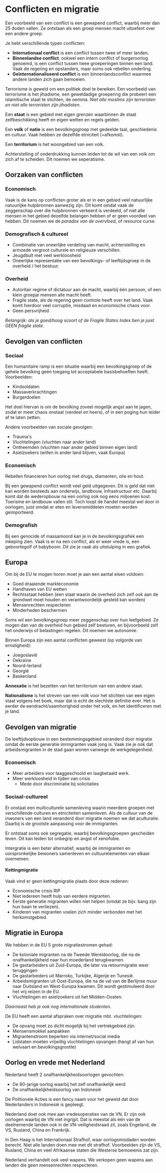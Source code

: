 # Conflicten en migratie

Een voorbeeld van een conflict is een gewapend conflict, waarbij meer dan 25 doden vallen. Ze ontstaan als een groep mensen macht uitoefent over een andere groep.

Je hebt verschillende typen conflicten:

- **Internationaal conflict** is een conflict tussen twee of meer landen.
- **Binnenlandse conflict**, ookwel een intern conflict of burgeroorlog genoemd, is een conflict tussen twee groeperingen binnen een land. Vaak de regering en opstanders, maar soms ook rebellen onderling.
- **Geïnternationaliseerd conflict** is een binnenlandsconflict waarmee andere landen zich gaan bemoeien.

Terrorisme is geweld om een politiek doel te bereiken. Een voorbeeld van terrorisme is het jihadisme, een geweldadige groepering die probeert een islamitische staat te stichten, de oemma. _Niet alle moslims zijn terroristen en niet alle terroristen zijn jihadisten._

Een **staat** is een gebied met eigen grenzen waarbinnen de staat zelfbeschikking heeft en eigen wetten en regels gelden.

Een **volk** of **natie** is een bevolkingsgroep met gedeelde taal, geschiedenis en cultuur. Vaak hebben ze dezelfde etniciteit (=afkomst).

Een **territorium** is het woongebied van een volk.

Achterstelling of onderdrukking kunnen leiden tot de wil van een volk om zich af te scheiden. Dit noemen we seperatisme.

## Oorzaken van conflicten

### Economisch

Vaak is de kans op conflicten groter als er in een gebied veel natuurlijke natuurlijke hulpbronnen aanwezig zijn. Dit komt omdat vaak de zeggenschap over die hulpbronnen verkeerd is verdeeld, of niet alle mensen in het gebied dezelfde belangen hebben of er geen voordeel van hebben. Dit noemen we de _paradox van de overvloed_, of resource curse.

### Demografisch & cultureel

- Combinatie van oneerlijke verdeling van macht, achterstelling en armoede vergroot culturele en religieuze verschillen.
- Jeugdbult met veel werkloosheid
- Oneerlijke representatie van een bevolkings- of leeftijdsgroep in de overheid / het bestuur.

### Overheid

- Autoritair regime of dictatuur aan de macht, waarbij één persoon, of een klein groepje mensen alle macht heeft.
- Fragile state, als de regering geen controle heeft over het land. Vaak komt hierdoor veel corruptie, misdaad en economische chaos voor.
- Geen persvrijheid

_Belangrijk: als je goed/hoog scoort of de Fragile States Index ben je juist GEEN fragile state._

## Gevolgen van conflicten

### Sociaal

Een humanitaire ramp is een situatie waarbij een bevolkingsgroep of de gehele bevolking geen toegang tot acceptabele basisbehoeften heeft. Voorbeelden:

- Kindsoldaten
- Massaverkrachtingen
- Burgerdoelen

Het doel hiervan is om de bevolking zoveel mogelijk angst aan te jagen, zodat er meer chaos onstaat (verdeel en heers), of in een poging hun leider af te laten zetten.

Andere voorbeelden van sociale gevolgen:

- Trauma's
- Vluchtelingen (vluchten naar ander land)
- Ontheemden (vluchten naar ander gebied binnen eigen land)
- Asielzoekers (willen in ander land blijven, vaak Europa)

### Economisch

Rebellen financieren hun oorlog met drugs, diamanten, olie en hout.

Bij een gewapend conflict wordt veel geld uitgegeven. Dit is geld dat niet kan worden besteeds aan onderwijs, landbouw, infrastructuur etc. Daarbij komt dat de wederopbouw na een oorlog ook nog eens miljoenen kost. Toerisme en landbouw vallen stil. Toch loopt de handel meestal wel door in oorlogen, juist omdat er eten en levensmiddelen moeten worden geimporteerd.

### Demografish

Bij een genocide of massamoord kan je in de bevolkingsgrafiek een inkeping zien. Vaak is er na een conflict, als er weer vrede is, een geboortegolf of babyboom. Dit zie je vaak als uitstulping in een grafiek.

## Europa

Om bij de EU te mogen horen moet je aan een aantal eisen voldoen:

- Goed draaiende markteconomie
- Handhaven van EU wetten
- Rechtsstaat hebben (een staat waarin de overheid zich zelf ook aan de grondwet moet houden en verantwoordelijk gesteld kan worden)
- Mensenrechten respecteren
- Minderheden beschermen

Soms wil een bevolkingsgroep meer zeggenschap over hun leefgebied. Ze mogen dan van de overheid hun gebied zelf besturen, en bijvoorbeeld zelf het onderwijs of belastingen regelen. Dit noemen we autonomie.

Binnen Europa zijn een aantal conflicten geweest (op volgorde van ernstigheid):

- Joegoslavië
- Oekraïne
- Noord-Ierland
- Georgië
- Baskenland

**Annexatie** is het bezetten van het territorium van een andere staat.

**Nationalisme** is het streven van een volk voor het stichten van een eigen staat volgens het boek, maar dat is echt de slechtste definitie ever. Het is eerder de eendracht/saamhorigheid onder het volk, en het identificeren met je land.

## Gevolgen van migratie

De leeftijdsopbouw in een bestemmingsgebied veranderd door migratie omdat de eerste generatie immigranten vaak jong is. Vaak zie je ook dat arbeidsmigranten in de stad gaan wonen vanwege de werkgelegenheid.

### Economisch

- Meer arbeiders voor laaggeschoold en laagbetaald werk.
- Meer werkloosheid in tijden van crisis
  - Mede door discriminatie bij solicitaties

### Sociaal-cultureel

Er onstaat een multiculturele samenleving waarin meerdere groepen met verschillende culturen en etniciteiten samenleven. Als de cultuur van de inwoners van een land veranderd door migratie noemen we dat aculturatie. Daarbij is de grootste aanpassing voor de immigranten.

Er ontstaat soms ook segregatie, waarbij bevolkingsgroepen gescheiden leven. Dit kan leiden tot onbegrip en angst of xenofobie.

Intergratie is een beter alternatief, waarbij de immigranten en oorspronkelijke bewoners samenleven en cultuurelementen van elkaar overnemen.

#### Kettingmigratie

Vaak vind er geen kettingmigratie plaats door deze redenen:

- Economische crisis RIP
- Niet iedereen heeft hulp van eerdere migranten.
- Eerste generatie migranten willen niet helpen (omdat ze bijv. bang zijn hun baan te verliezen).
- Kinderen van migranten voelen zich minder verbonden met het herkomstgebied.

## Migratie in Europa

We hebben in de EU 5 grote migratiestromen gehad:

- De koloniale migranten na de Tweede Wereldoorlog, die na de onafhankelijkheid naar hun moederland terugkwamen.
- De gastarbeiders uit Zuid-Europa, die later via retourmigratie weer teruggingen
- De gastarbeiders uit Marroko, Turkijke, Algerije en Tunesië.
- Arbeidsmigranten uit Oost-Europa, die na de val van de Berlijnse muur naar Duitsland en West-Europa kwamen. Dit wordt gestimuleerd door het vrij reizen in de EU.
- Vluchtelingen en asielzoekers uit het Midden-Oosten.

_Daarnaast heb je ook nog internationale studenten._

De EU heeft een aantal afspraken over migratie mbt. vluchtelingen:

- De opvang moet zo dicht mogelijk bij het vertrekgebied zijn.
- Mensensmokkel aanpakken
- Migrantenstroom beperken via internet/social media
- Lidstaten moeten vrijwillig vluchtelingen opvangen (hangt af van hun welvaart en bevolkingsgrootte)

## Oorlog en vrede met Nederland

Nederland heeft 2 onafhankelijkheidsoorlogen gevochten:

- De 80-jarige oorlog waarbij het zelf onafhankelijk werd
- De onafhankelijkheidsoorlog van Indonesië

De Politionele Acties is een fancy naam voor het geweld dat door Nederlanders in Indonesië is gepleegt.

Nederland doet ook mee aan vredesoperaties van de VN. Er zijn ook oorlogen waarbij de VN niet ingrijpt. Dat is meestal als één van de deelnemende landen ook in de VN-veiligheidsraad zit, zoals Engeland, de VS, Rusland, China en Frankrijk.

In Den Haag is het Internationaal Strafhof, waar oorlogsmisdaden worden berecht. Niet alle landen doen mee met dit strafhof. Voorbeelden zijn de VS, Rusland, China en veel Afrikaanse staten die Westerse bemoeienis zat zijn.

Nederland verhandelt ook veel wapens. We verkopen geen wapens aan landen die geen mensenrechten respecteren.
